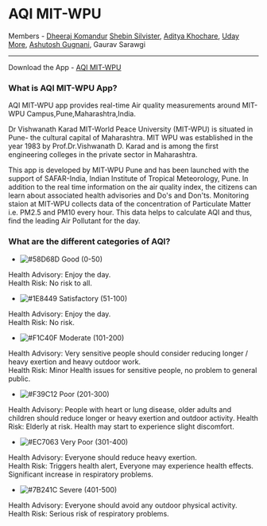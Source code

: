 # AQI MIT-WPU

Members - 
[Dheeraj Komandur](https://www.dheerajkomandur.com)
[Shebin Silvister](https://github.com/silvistershebin), 
[Aditya Khochare](https://github.com/AdityaPune),
[Uday More](https://github.com/udayvmore1),
[Ashutosh Gugnani](https://github.com/ashutoshgugnani),
Gaurav Sarawgi
***

Download the App - [AQI MIT-WPU](https://play.google.com/store/apps/details?id=in.creationdevs.aqi&hl=en_IN&gl=US)

### What is AQI MIT-WPU App?
AQI MIT-WPU app provides real-time Air quality measurements around MIT-WPU Campus,Pune,Maharashtra,India. 

Dr Vishwanath Karad MIT-World Peace University (MIT-WPU) is situated in Pune- the cultural capital of Maharashtra.
MIT WPU was established in the year 1983 by Prof.Dr.Vishwanath D. Karad and is among the first engineering colleges in the private sector in Maharashtra.

This app is developed by MIT-WPU Pune and has been launched with the support of SAFAR-India, Indian Institute of Tropical Meteorology, Pune. In addition to the real time information on the air quality index, the citizens can learn about associated health advisories and Do's and Don'ts. Monitoring staion at MIT-WPU collects data of the concentration of Particulate Matter i.e. PM2.5 and PM10 every hour.
This data helps to calculate AQI and thus, find the leading Air Pollutant for the day.

### What are the different categories of AQI?

- ![#58D68D](https://via.placeholder.com/15/58D68D/000000?text=+) Good (0-50)

Health Advisory: Enjoy the day.  
Health Risk: No risk to all.

- ![#1E8449](https://via.placeholder.com/15/1E8449/000000?text=+) Satisfactory (51-100) 

Health Advisory: Enjoy the day.  
Health Risk: No risk.

- ![#F1C40F](https://via.placeholder.com/15/F1C40F/000000?text=+) Moderate (101-200) 

Health Advisory: Very sensitive people should consider reducing longer / heavy exertion and heavy outdoor work.  
Health Risk: Minor Health issues for sensitive people, no problem to general public.  

- ![#F39C12 ](https://via.placeholder.com/15/F39C12/000000?text=+) Poor (201-300) 

Health Advisory: People with heart or lung disease, older adults and children should reduce longer or heavy exertion and outdoor activity.
Health Risk: Elderly at risk.  Health may start to experience slight discomfort.

- ![#EC7063](https://via.placeholder.com/15/EC7063/000000?text=+) Very Poor (301-400) 

Health Advisory: Everyone should reduce heavy exertion.  
Health Risk: Triggers health alert, Everyone may experience health effects.  Significant increase in respiratory problems.  

- ![#7B241C](https://via.placeholder.com/15/7B241C/000000?text=+) Severe (401-500) 

Health Advisory: Everyone should avoid any outdoor physical activity.
Health Risk: Serious risk of respiratory problems.






